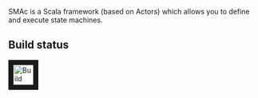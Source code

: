 SMAc is a Scala framework (based on Actors) which allows you to define and execute state machines.


## Build status

<a href="http://build.thingml.org/job/Build%20SMAc/lastBuild" target="_blank"><img src="http://build.thingml.org/job/Build%20SMAc/lastBuild/buildStatus" 
alt="Build status" width="40" height="40" border="10" /></a>
